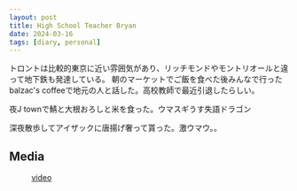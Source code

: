 ```yaml
---
layout: post
title: High School Teacher Bryan 
date: 2024-03-16
tags: [diary, personal]
---
```


トロントは比較的東京に近い雰囲気があり、リッチモンドやモントリオールと違って地下鉄も発達している。
朝のマーケットでご飯を食べた後みんなで行ったbalzac's coffeeで地元の人と話した。高校教師で最近引退したらしい。

夜J townで鯖と大根おろしと米を食った。ウマスギうす失語ドラゴン

深夜散歩してアイザックに唐揚げ奢って貰った。激ウマウ。。
## Media

<div style="display: flex; flex-wrap: wrap; gap: 10px;"><img src="https://lh3.googleusercontent.com/lr/AAJ1LKeckrh5MC776dstE3Tfq_1Ja86b-YPd463X3WZxxZGrwO_srdTf-fPO7Q_211aym-zKZxq8Rhb6aL1M_SLIv9XxZSWI-LZ0lC1H_-QYYE81zLEm8-GcUoQ2cl33n-36oHh4RBXrYOd4d35ITzk_wh32scpplp9gd1uGoB9Z801BxEJAxT7M4vYKaiBR5xIENwf1H2ngy-j47aOQZnuZI4Gi51ycXiGWWE2pRMCBcNoK9tq1Rfx8sbc_plyRAh9q3aKZwB8LOC_mLJr1RKek0xL3m8YEyqG6Sop-An_G9fU3YgP5usnpjMgRUZvPPR4N9PpwLfQVgw15qgVDYPFdJFwp2zFrnqeb6Ilkalko0CvHwDggCnUs6XXd_qOhXfLitF5jtfP4l_oCj0rfUazTgkLqipBm6yXGJEIJ5ncBnM9clOjP1s6ReCixgX2DHVwc5RcbnkB_cj2bxlrUH2yXpwb2pAVD5WOzjNd_FY5sQrzxTXPrCdZIBG-su1ozK9jcVgHX81ZWFEY3Jcbo6o-QFQm_TYCEpiNKRLJ62eLkgSykTeESETAYLYjh1iBHysLq6yJjOFMYh1oAcQobhF1VxTLgB4Yq1E5f0k1d3MfSA5mIgPFQxNs0mkW6q2xBn9SBQtm7JqoPXPw-2U6zhRYpGceyrBffke4Zsm7ONOFdOeGKBWEAV27F-LHTCsuUCiFI5jSd1_MhEEQrd9yIq5loC6eeUeIxnrv98r1jrd6qo7PFUaCqRvppba2rlSieLg3PunEKy9Bi_0Mq0n3DOc9_YwZSoXGfiaZTLnU7VRJ4IESqlMbqYVzsY8AxJn4MTYQqWj4knLu8hLc4qtaqcVI2hHzA2sENbHgFox87zsGvHxX1MqM8wQ4WQGHgKVH8k_xTjB2EFHKh51lkvxxgbWgMZWWn4LD-OvktQpdctx0dn7ePpcp9hgIuw5_AYVkRPDdxmbp7uUGRUPL7b3RBpZrMCzCM-Ubhdg" alt="" style="max-width: 100%; height: auto;"><br> <img src="https://lh3.googleusercontent.com/lr/AAJ1LKeIrkrUsf25v0t_B_suh8VG1-vnZ-6agPcXmqaA1ZpicFWYgeIy1qcc0lb10BUZsZE8pCkMAMwaisYntJNkBj6G3C_aw71yHZWABAaS7FsgzHJfla4_vdSRy9S2L-gu9mBh1YAaJm_22dsmWpuBHXYxmoBlJjcZFmHqCoZsntXW0mzkRpLaWV-LniPlV-10befg9CSFltm-XxlPdSIVsa6FheE2QGiQqHylmKPO9LZLC76trUaU-tRpdcrBmH8ErAdtjA1IuFZbTM-Jes8QLWVY4X1dVmn7XKSriE1PlVl1_T1rFPvxldwyLc0m1H1ubWMcWNG9-BGpOxb3MPiA1K_EVrb4N5HT96kMxxSbIB5F0Y0pD6ioYq3oi5tNXuptRsSkqGKr1XpGk1UrrV-flwFoeC1qnZuP52dIJX2FFEdCNUIdTvX5jEA3MzmiaOj_BWJqE3Utccimx1j35t7hlFsnVtYWHsm8eG25n-cLO-H_hQDAwrR5SrJCitGi8zKQRXpc68BgzLPKYsVwpJH-GrHxUvjI5SxHcpTLpzSf6yZTSMBSfXUwZHowD1Lw86kNv6q814zie8Y_LTfBFZxEZArrD_J5TgpQUx3KlY4vSt7wat9pdEuQktcE9PE_TrzheMVGVBvyCTgad0h_jGBD7Vp02pGFSCVjaWM5i83N-84Jk7gdpKkOKkLW1iSCLQ89ggsCQ6ZGkhJg7SeDSWwYmtfYZOSKndTXb0TfG6MZ5nZt9q89sPiKQ25ikUyGpJGpt8N2azt4o6PSkracVYkvJ-m9mE2Kj71p8nrDOBZCOSjPpFN-9v1Q4lhO4YiE-UTf93md75RGwtE6PouTnjqv9rIkGrdHbzf0B6_Vz9KTmBYcHex7tX-rxZFzoTAgaNTAYQyRfGWreZqrCTAl8GMAy_sY1o4fyRyfci35Qw6eKZ1YMVbcWJB5yA4UVhnLBvELBAVO_WybnCwavPSL-Qjsnt7dJHk8uA" alt="" style="max-width: 100%; height: auto;"><br> <a href="https://photos.google.com/lr/album/ADVFWbeu50_RulrcDCXNkLO7stKdAmGPiTSKxC2SEjvKGApt6yaiPn8XlJzaDA_ITvCp1dr_Hyyw/photo/ADVFWbdpe43PhqdTa_AS3r-oyPGCnBh6JSBqKiiVhWDS_qKqJIH4pAj09AR-gje-nGi6AASy2lq5WB7LDvoNwapGiuz_9CucbA">video</a><br> <img src="https://lh3.googleusercontent.com/lr/AAJ1LKfJvcGHvIBREQ1hRfCIiGu--w6P5H9pco0UM3-8W3Sii2nl8VCBOVFp3w19zJHdpH3nCxDRjLsFTnJMP-vgriSU0mgCSFEDguNw9dt6vOy--5wMqTDOc735cmBh_z0dlSv2Nx1Io-4AcIt4NGpjxqZFlXOuIAjqVqnC8uVkJCszHn0Nl0KwGHEVn6PyiZL0FtY45Zq03DRbvDKvA-AgI7qiKv_RusbIKEyDfyKxsa0wiuFnYpivwJpvNfSHsLk5TQNtRmo6h5-qEJzOQWqyNCA7_VNQS8RIQBkR0B0xcfS9qWnwlepFFq38ZcgReK1qDWuM3CfDEp9PAaKrtCDTEhsoR5s8oMUPDBD0cosmCdpo_Cp_ZjfFHLCMTkUBZH4uphqr2R9wxhD-OmNHVYXsCygjIafj2o3a5IWYSeG8GCPpJFAw0Wq_dU7a8Oc5GfRzguMYbGOQlrcS0lUXAe4CkBqxDGfFDPr2_-JXijr7wGyvEg56ay4PI1StoTOgSRx7KvZI8h3Lo_KJf1SomB3R-b_yZBmib61zm84kpVHd0O1uz94tRV_-5cMlpze5gOJUiq0hqQ2Xyxy_zdQjhwL1aW6QjNxMtcKFPq4s1crNDzmxFHw3134BclTfvmeYhmhgm5zjweFIBb9Nr_blIVyG8JhFWP2OWYJR9LyODZjgXPSlhk9TRCrDQxmwbeNRP19o3L4lD43oVQmGYruWuE-huMZakUHM-C02xzjfzyhahu-G909MALYcKKO94ItJXwh7S226Wmqgt3qo7HUP4laE58Cqiw2f0g0se4xx3fSS8OorCW6CCDF7ZnS5VdEJTZ3HMnJfdAA7NbZcEJDVYwOug4ydWveO-8ZIoPbx1GARe8J0z9JvXULRL_TqT6ZTiFu-FLhZpnXFnf5EerrpOxUOVNcmuVypRJRu8-C9cO6408VmO6_WbQpTuO53O2FYjSgaPx3tLJkHEs3MCbjaAlf30xahREJHZA" alt="" style="max-width: 100%; height: auto;"><br> <img src="https://lh3.googleusercontent.com/lr/AAJ1LKeABtbYSb4l7C2P4y8LD8wfktnCVAVc8D1hR3dPXUEOJUnXr0Bc8lh7yRokMmol-OXxrAl0R3Q0i3LEMj-7q7lx6cJAzGZtrfQu6Xullg5twDNxngd-aPaY9rDwG6Ezb_jI3ht0m-cMryZUojRrJXd9EIp7Y4uMqIjFGIL8WN9CnNkLXan_4ZGCFgqhl9pHSki79F3dRoK6wYtyU9g6QmJYnCLo_iJ4Iv8fLSLXGo8OHl3tEz9VIjdyQMxxreL-suik9zkj1LjeKh2RAL98E4Hd6FiAJmj33rVbesFoqXA0FPEsB2z0ZIDeyBGgcImqfrczGyYyxhYNAqRqX9ZZyBDDo3WHujHKcrBVrcrQ5fFgUIVuhOm5AzyLWV-7-11rrq-RbwhzzQhuON0n4DwDXFFdKRlxyJa4VjJu8XhT3Roiq3sj8AuZI_QgerqDGCAgrF0-jv2aDlwColdzDP7Puyxj7iUEBy8eACyX3N2O9nONhg74vnMZDqhMBnwTlBTL1HuKJSrGdY3EYh13d9ewKs4RHzJok2AkhJoqJe9e8AP-KqMKkatN7Wy3osoH_hJvC7StstlTkDjp3j_F5N_JmvAnhgWXtwd2tlZ9Eu8MnUkMqWXDacj3QN1yRWwAr-DbvO-0QlAZ_nbOq_J0ESim1P2RMSCXQXFbELU20nW9EkJn3fs0eHPx4OvY7XFgKS4ufj836K6-tCOvgHVd7gzqxjXFNQGLE9b10RHH00ndz5-UZYRHF2ge-LDOVNuI1LW-crqohEMC5Xn0JMnbzgDtjsheiE59ZHDvdqC4Ytz97s7r_nS_VOGMFm0ZBBNPf7iQpwmIYjFyon6Yp_qpvs_5VvweGJkUVwedZvVhYKleG3_sYziPzO_nkTyub6Pmp5d1tB6vwbt9S6Q1-vNKvWClW0R1TAldUryT4qdD3hBCRipIuLkOPxxMDjCrwcKQjg3oNmlGEknFjz2U0_k-ZYciMcR73NdHiA" alt="" style="max-width: 100%; height: auto;"><br></div>

